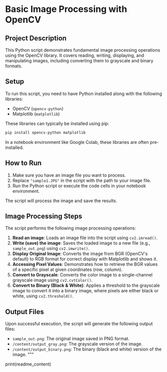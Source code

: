 # Basic Image Processing with OpenCV

## Project Description

This Python script demonstrates fundamental image processing operations using the OpenCV library. It covers reading, writing, displaying, and manipulating images, including converting them to grayscale and binary formats.

## Setup

To run this script, you need to have Python installed along with the following libraries:

*   OpenCV (`opencv-python`)
*   Matplotlib (`matplotlib`)

These libraries can typically be installed using pip:

```bash
pip install opencv-python matplotlib
```

In a notebook environment like Google Colab, these libraries are often pre-installed.

## How to Run

1.  Make sure you have an image file you want to process.
2.  Replace `"sample1.JPG"` in the script with the path to your image file.
3.  Run the Python script or execute the code cells in your notebook environment.

The script will process the image and save the results.

## Image Processing Steps

The script performs the following image processing operations:

1.  **Read an image**: Loads an image file into the script using `cv2.imread()`.
2.  **Write (save) the image**: Saves the loaded image to a new file (e.g., `sample_out.png`) using `cv2.imwrite()`. 
3.  **Display Original Image**: Converts the image from BGR (OpenCV's default) to RGB format for correct display with Matplotlib and shows it.
4.  **Accessing Pixel Values**: Demonstrates how to retrieve the BGR values of a specific pixel at given coordinates (row, column).
5.  **Convert to Grayscale**: Converts the color image to a single-channel grayscale image using `cv2.cvtColor()`.
6.  **Convert to Binary (Black & White)**: Applies a threshold to the grayscale image to convert it into a binary image, where pixels are either black or white, using `cv2.threshold()`.

## Output Files

Upon successful execution, the script will generate the following output files:

*   `sample_out.png`: The original image saved in PNG format.
*   `/content/output_gray.png`: The grayscale version of the image.
*   `/content/output_binary.png`: The binary (black and white) version of the image.
"""

print(readme_content)

